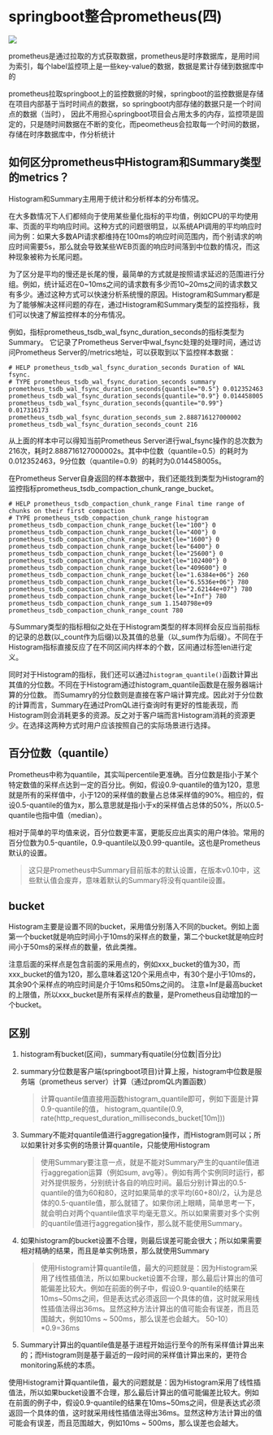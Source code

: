 # springboot整合prometheus(四)

![](https://timgsa.baidu.com/timg?image&quality=80&size=b9999_10000&sec=1556722981906&di=4aa1755b5f528609311908f95f79fabf&imgtype=0&src=http%3A%2F%2Fwww.maxon.net%2Fuploads%2Fpics%2Fweb_p54.jpg)              


prometheus是通过拉取的方式获取数据，prometheus是时序数据库，是用时间为索引，每个label监控项上是一些key-value的数据，数据是累计存储到数据库中的

prometheus拉取springboot上的监控数据的时候，springboot的监控数据是存储在项目内部基于当时时间点的数据，so springboot内部存储的数据只是一个时间点的数据（当时），
因此不用担心springboot项目会占用太多的内存，监控项是固定的，只是随时间数据在不断的变化，而peometheus会拉取每一个时间的数据，存储在时序数据库中，作分析统计

## 如何区分prometheus中Histogram和Summary类型的metrics？

Histogram和Summary主用用于统计和分析样本的分布情况。

在大多数情况下人们都倾向于使用某些量化指标的平均值，例如CPU的平均使用率、页面的平均响应时间。这种方式的问题很明显，以系统API调用的平均响应时间为例：如果大多数API请求都维持在100ms的响应时间范围内，而个别请求的响应时间需要5s，那么就会导致某些WEB页面的响应时间落到中位数的情况，而这种现象被称为长尾问题。

为了区分是平均的慢还是长尾的慢，最简单的方式就是按照请求延迟的范围进行分组。例如，统计延迟在0~10ms之间的请求数有多少而10~20ms之间的请求数又有多少。通过这种方式可以快速分析系统慢的原因。Histogram和Summary都是为了能够解决这样问题的存在，通过Histogram和Summary类型的监控指标，我们可以快速了解监控样本的分布情况。


例如，指标prometheus_tsdb_wal_fsync_duration_seconds的指标类型为Summary。 它记录了Prometheus Server中wal_fsync处理的处理时间，通过访问Prometheus Server的/metrics地址，可以获取到以下监控样本数据：

```
# HELP prometheus_tsdb_wal_fsync_duration_seconds Duration of WAL fsync.
# TYPE prometheus_tsdb_wal_fsync_duration_seconds summary
prometheus_tsdb_wal_fsync_duration_seconds{quantile="0.5"} 0.012352463
prometheus_tsdb_wal_fsync_duration_seconds{quantile="0.9"} 0.014458005
prometheus_tsdb_wal_fsync_duration_seconds{quantile="0.99"} 0.017316173
prometheus_tsdb_wal_fsync_duration_seconds_sum 2.888716127000002
prometheus_tsdb_wal_fsync_duration_seconds_count 216
```

从上面的样本中可以得知当前Prometheus Server进行wal_fsync操作的总次数为216次，耗时2.888716127000002s。其中中位数（quantile=0.5）的耗时为0.012352463，9分位数（quantile=0.9）的耗时为0.014458005s。

在Prometheus Server自身返回的样本数据中，我们还能找到类型为Histogram的监控指标prometheus_tsdb_compaction_chunk_range_bucket。

```
# HELP prometheus_tsdb_compaction_chunk_range Final time range of chunks on their first compaction
# TYPE prometheus_tsdb_compaction_chunk_range histogram
prometheus_tsdb_compaction_chunk_range_bucket{le="100"} 0
prometheus_tsdb_compaction_chunk_range_bucket{le="400"} 0
prometheus_tsdb_compaction_chunk_range_bucket{le="1600"} 0
prometheus_tsdb_compaction_chunk_range_bucket{le="6400"} 0
prometheus_tsdb_compaction_chunk_range_bucket{le="25600"} 0
prometheus_tsdb_compaction_chunk_range_bucket{le="102400"} 0
prometheus_tsdb_compaction_chunk_range_bucket{le="409600"} 0
prometheus_tsdb_compaction_chunk_range_bucket{le="1.6384e+06"} 260
prometheus_tsdb_compaction_chunk_range_bucket{le="6.5536e+06"} 780
prometheus_tsdb_compaction_chunk_range_bucket{le="2.62144e+07"} 780
prometheus_tsdb_compaction_chunk_range_bucket{le="+Inf"} 780
prometheus_tsdb_compaction_chunk_range_sum 1.1540798e+09
prometheus_tsdb_compaction_chunk_range_count 780
```

与Summary类型的指标相似之处在于Histogram类型的样本同样会反应当前指标的记录的总数(以_count作为后缀)以及其值的总量（以_sum作为后缀）。不同在于Histogram指标直接反应了在不同区间内样本的个数，区间通过标签len进行定义。

同时对于Histogram的指标，我们还可以通过`histogram_quantile()`函数计算出其值的分位数。不同在于Histogram通过histogram_quantile函数是在服务器端计算的分位数。 而Sumamry的分位数则是直接在客户端计算完成。因此对于分位数的计算而言，Summary在通过PromQL进行查询时有更好的性能表现，而Histogram则会消耗更多的资源。反之对于客户端而言Histogram消耗的资源更少。在选择这两种方式时用户应该按照自己的实际场景进行选择。


## 百分位数（quantile）

Prometheus中称为quantile，其实叫percentile更准确。百分位数是指小于某个特定数值的采样点达到一定的百分比。例如，假设0.9-quantile的值为120，意思就是所有的采样值中，小于120的采样值的数量占总体采样值的90%。相应的，假设0.5-quantile的值为x，那么意思就是指小于x的采样值占总体的50%，所以0.5-quantile也指中值（median）。

相对于简单的平均值来说，百分位数更丰富，更能反应出真实的用户体验。常用的百分位数为0.5-quantile，0.9-quantile以及0.99-quantile。这也是Prometheus默认的设置。

> 这只是Prometheus中Summary目前版本的默认设置，在版本v0.10中，这些默认值会废弃，意味着默认的Summary将没有quantile设置。


## bucket

Histogram主要是设置不同的bucket，采用值分别落入不同的bucket。例如上面第一个bucket就是响应时间小于10ms的采样点的数量，第二个bucket就是响应时间小于50ms的采样点的数量，依此类推。

注意后面的采样点是包含前面的采用点的，例如xxx_bucket的值为30，而xxx_bucket的值为120，那么意味着这120个采用点中，有30个是小于10ms的，其余90个采样点的响应时间是介于10ms和50ms之间的。
注意+Inf是最高bucket的上限值，所以xxx_bucket是所有采样点的数量，是Prometheus自动增加的一个bucket。


## 区别

1. histogram有bucket(区间)，summary有quatile(分位数|百分比)

2. summary分位数是客户端(springboot项目)计算上报，histogram中位数是服务端（prometheus server）计算（通过promQL内置函数）

	> 计算quantile值直接用函数histogram_quantile即可，例如下面是计算0.9-quantile的值，
	> histogram_quantile(0.9, rate(http_request_duration_milliseconds_bucket[10m]))

3. Summary不能对quantile值进行aggregation操作，而Histogram则可以；所以如果针对多实例的场景计算quantile，只能使用Histogram

	> 使用Summary要注意一点，就是不能对Summary产生的quantile值进行aggregation运算（例如sum, avg等）。例如有两个实例同时运行，都对外提供服务，分别统计各自的响应时间。最后分别计算出的0.5-quantile的值为60和80，这时如果简单的求平均(60+80)/2，认为是总体的0.5-quantile值，那么就错了。如果你闭上眼睛，简单思考一下，就会明白对两个quantile值求平均毫无意义。所以如果需要对多个实例的quantile值进行aggregation操作，那么就不能使用Summary。

4. 如果histogram的bucket设置不合理，则最后误差可能会很大；所以如果需要相对精确的结果，而且是单实例场景，那么就使用Summary

	> 使用Histogram计算quantile值，最大的问题就是：因为Histogram采用了线性插值法，所以如果bucket设置不合理，那么最后计算出的值可能偏差比较大。例如在前面的例子中，假设0.9-quantile的结果在10ms~50ms之间，但是表达式必须返回一个具体的值，这时就采用线性插值法得出36ms。显然这种方法计算出的值可能会有误差，而且范围越大，例如10ms ~ 500ms，那么误差也会越大。
	> 50-10）*0.9=36ms


5. Summary计算出的quantile值是基于进程开始运行至今的所有采样值计算出来的；而Histogram则是基于最近的一段时间的采样值计算出来的，更符合monitoring系统的本质。

使用Histogram计算quantile值，最大的问题就是：因为Histogram采用了线性插值法，所以如果bucket设置不合理，那么最后计算出的值可能偏差比较大。例如在前面的例子中，假设0.9-quantile的结果在10ms~50ms之间，但是表达式必须返回一个具体的值，这时就采用线性插值法得出36ms。显然这种方法计算出的值可能会有误差，而且范围越大，例如10ms ~ 500ms，那么误差也会越大。









